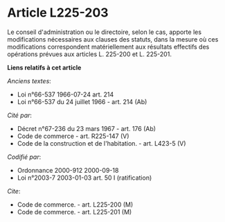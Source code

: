 # Article L225-203

Le conseil d'administration ou le directoire, selon le cas, apporte les modifications nécessaires aux clauses des statuts,
dans la mesure où ces modifications correspondent matériellement aux résultats effectifs des opérations prévues aux articles
L. 225-200 et L. 225-201.

**Liens relatifs à cet article**

_Anciens textes_:

  - Loi n°66-537 1966-07-24 art. 214
  - Loi n°66-537 du 24 juillet 1966 - art. 214 (Ab)

_Cité par_:

  - Décret n°67-236 du 23 mars 1967 - art. 176 (Ab)
  - Code de commerce - art. R225-147 (V)
  - Code de la construction et de l'habitation. - art. L423-5 (V)

_Codifié par_:

  - Ordonnance 2000-912 2000-09-18
  - Loi n°2003-7 2003-01-03 art. 50 I (ratification)

_Cite_:

  - Code de commerce. - art. L225-200 (M)
  - Code de commerce. - art. L225-201 (M)
